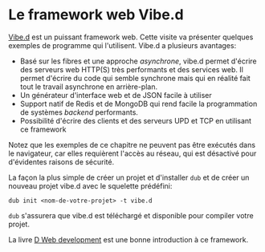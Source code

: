 # Le framework web Vibe.d

[Vibe.d](http://vibed.org) est un puissant framework web. Cette visite va présenter quelques exemples de programme qui l'utilisent. Vibe.d a plusieurs avantages:

* Basé sur les fibres et une approche *asynchrone*, vibe.d permet d'écrire des serveurs web HTTP(S) très performants et des services web. Il permet d'écrire du code qui semble synchrone mais qui en réalité fait tout le travail asynchrone en arrière-plan.
* Un générateur d'interface web et de JSON facile à utiliser
* Support natif de Redis et de MongoDB qui rend facile la programmation de systèmes *backend* performants.
* Possibilité d'écrire des clients et des serveurs UPD et TCP en utilisant ce framework

Notez que les exemples de ce chapitre ne peuvent pas être exécutés dans le navigateur, car elles requièrent l'accès au réseau, qui est désactivé pour d'évidentes raisons de sécurité.

La façon la plus simple de créer un projet et d'installer `dub` et de créer un nouveau projet vibe.d avec le squelette prédéfini:

    dub init <nom-de-votre-projet> -t vibe.d

`dub` s'assurera que vibe.d est téléchargé et disponible pour compiler votre projet.

La livre [D Web development](https://www.packtpub.com/web-development/d-web-development) est une bonne introduction à ce framework.